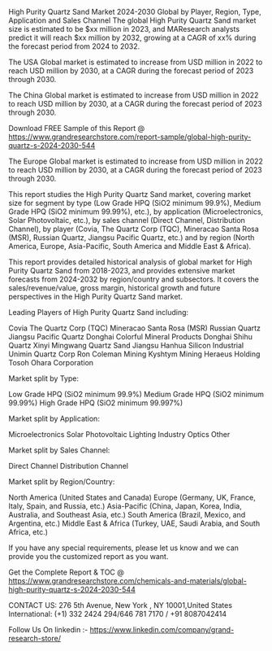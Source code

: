 High Purity Quartz Sand Market 2024-2030 Global by Player, Region, Type, Application and Sales Channel
The global High Purity Quartz Sand market size is estimated to be $xx million in 2023, and MAResearch analysts predict it will reach $xx million by 2032, growing at a CAGR of xx% during the forecast period from 2024 to 2032.

The USA Global market is estimated to increase from USD million in 2022 to reach USD million by 2030, at a CAGR during the forecast period of 2023 through 2030.

The China Global market is estimated to increase from USD million in 2022 to reach USD million by 2030, at a CAGR during the forecast period of 2023 through 2030.

Download FREE Sample of this Report @ https://www.grandresearchstore.com/report-sample/global-high-purity-quartz-s-2024-2030-544

The Europe Global market is estimated to increase from USD million in 2022 to reach USD million by 2030, at a CAGR during the forecast period of 2023 through 2030.

This report studies the High Purity Quartz Sand market, covering market size for segment by type (Low Grade HPQ (SiO2 minimum 99.9%), Medium Grade HPQ (SiO2 minimum 99.99%), etc.), by application (Microelectronics, Solar Photovoltaic, etc.), by sales channel (Direct Channel, Distribution Channel), by player (Covia, The Quartz Corp (TQC), Mineracao Santa Rosa (MSR), Russian Quartz, Jiangsu Pacific Quartz, etc.) and by region (North America, Europe, Asia-Pacific, South America and Middle East & Africa).

This report provides detailed historical analysis of global market for High Purity Quartz Sand from 2018-2023, and provides extensive market forecasts from 2024-2032 by region/country and subsectors. It covers the sales/revenue/value, gross margin, historical growth and future perspectives in the High Purity Quartz Sand market.

Leading Players of High Purity Quartz Sand including:

Covia
The Quartz Corp (TQC)
Mineracao Santa Rosa (MSR)
Russian Quartz
Jiangsu Pacific Quartz
Donghai Colorful Mineral Products
Donghai Shihu Quartz
Xinyi Mingwang Quartz Sand
Jiangsu Hanhua Silicon Industrial
Unimin
Quartz Corp
Ron Coleman Mining
Kyshtym Mining
Heraeus Holding
Tosoh
Ohara Corporation

Market split by Type:

Low Grade HPQ (SiO2 minimum 99.9%)
Medium Grade HPQ (SiO2 minimum 99.99%)
High Grade HPQ (SiO2 minimum 99.997%)

Market split by Application:

Microelectronics
Solar Photovoltaic
Lighting Industry
Optics
Other

Market split by Sales Channel:

Direct Channel
Distribution Channel

Market split by Region/Country:

North America (United States and Canada)
Europe (Germany, UK, France, Italy, Spain, and Russia, etc.)
Asia-Pacific (China, Japan, Korea, India, Australia, and Southeast Asia, etc.)
South America (Brazil, Mexico, and Argentina, etc.)
Middle East & Africa (Turkey, UAE, Saudi Arabia, and South Africa, etc.)

If you have any special requirements, please let us know and we can provide you the customized report as you want.

Get the Complete Report & TOC @ https://www.grandresearchstore.com/chemicals-and-materials/global-high-purity-quartz-s-2024-2030-544

CONTACT US:
276 5th Avenue, New York , NY 10001,United States
International: (+1) 332 2424 294/646 781 7170 / +91 8087042414

Follow Us On linkedin :- https://www.linkedin.com/company/grand-research-store/

